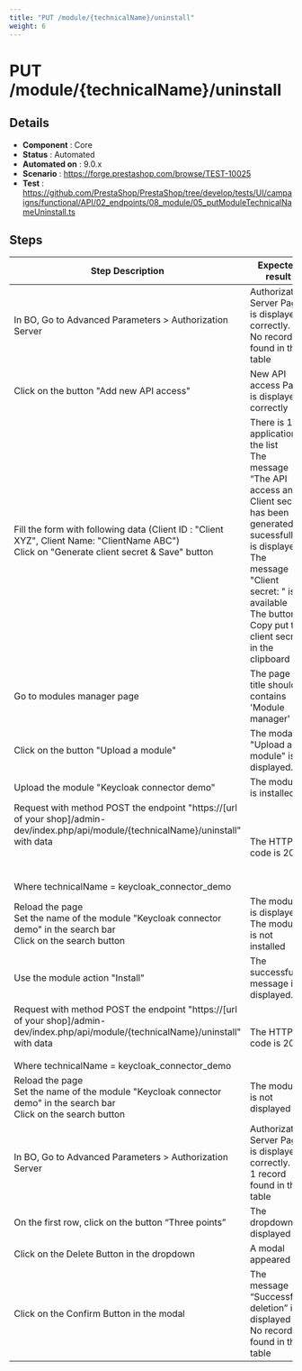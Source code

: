 ```yaml
---
title: "PUT /module/{technicalName}/uninstall"
weight: 6
---
```


# PUT /module/{technicalName}/uninstall
## Details
* **Component** : Core
* **Status** : Automated
* **Automated on** : 9.0.x
* **Scenario** : https://forge.prestashop.com/browse/TEST-10025
* **Test** : https://github.com/PrestaShop/PrestaShop/tree/develop/tests/UI/campaigns/functional/API/02_endpoints/08_module/05_putModuleTechnicalNameUninstall.ts

## Steps
| Step Description | Expected result |
| ----- | ----- |
| In BO, Go to Advanced Parameters > Authorization Server | Authorization Server Page is displayed correctly.<br>No records found in the table |
| Click on the button "Add new API access" | New API access Page is displayed correctly |
| Fill the form with following data (Client ID : "Client XYZ", Client Name: "ClientName ABC")<br>Click on "Generate client secret & Save" button | There is 1 application in the list<br>The message “The API access and Client secret has been generated sucessfully” is displayed<br>The message "Client secret: " is available<br>The button Copy put the client secret in the clipboard |
| Go to modules manager page | The page title should contains 'Module manager' |
| Click on the button "Upload a module" | The modal "Upload a module" is displayed. |
| Upload the module "Keycloak connector demo" | The module is installed |
| Request with method POST the endpoint "https://[url of your shop]/admin-dev/index.php/api/module/\{technicalName}/uninstall" with data<br><br><br><br>Where technicalName = keycloak_connector_demo | The HTTP code is 204 |
| Reload the page<br>Set the name of the module "Keycloak connector demo" in the search bar<br>Click on the search button | The module is displayed<br>The module is not installed |
| Use the module action "Install" | The successful message is displayed. |
| Request with method POST the endpoint "https://[url of your shop]/admin-dev/index.php/api/module/\{technicalName}/uninstall" with data<br><br>Where technicalName = keycloak_connector_demo | The HTTP code is 204 |
| Reload the page<br>Set the name of the module "Keycloak connector demo" in the search bar<br>Click on the search button | The module is not displayed |
| In BO, Go to Advanced Parameters > Authorization Server | Authorization Server Page is displayed correctly.<br>1 record found in the table |
| On the first row, click on the button “Three points” | The dropdown is displayed |
| Click on the Delete Button in the dropdown | A modal appeared |
| Click on the Confirm Button in the modal | The message “Successful deletion” is displayed<br>No records found in the table |
